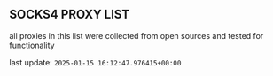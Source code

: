 ## SOCKS4 PROXY LIST

all proxies in this list were collected from open sources and tested for functionality

last update: `2025-01-15 16:12:47.976415+00:00`